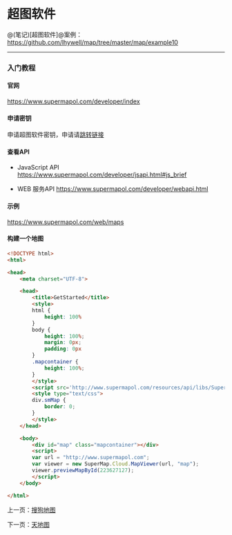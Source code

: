 超图软件
====================

@(笔记)[超图软件]@案例：https://github.com/lhywell/map/tree/master/map/example10

-------------------

### 入门教程

#### 官网
https://www.supermapol.com/developer/index

#### 申请密钥
申请超图软件密钥，申请请[跳转链接](https://www.supermapol.com/web/mycontent/keys)

#### 查看API
- JavaScript API
https://www.supermapol.com/developer/jsapi.html#js_brief

- WEB 服务API
https://www.supermapol.com/developer/webapi.html

#### 示例
https://www.supermapol.com/web/maps

#### 构建一个地图

```html
<!DOCTYPE html>
<html>

<head>
    <meta charset="UTF-8">

    <head>
        <title>GetStarted</title>
        <style>
        html {
            height: 100%
        }
        body {
            height: 100%;
            margin: 0px;
            padding: 0px
        }
        .mapcontainer {
            height: 100%;
        }
        </style>
        <script src='http://www.supermapol.com/resources/api/libs/SuperMap.Include.js'></script>
        <style type="text/css">
        div.smMap {
            border: 0;
        }
        </style>
    </head>

    <body>
        <div id="map" class="mapcontainer"></div>
        <script>
        var url = "http://www.supermapol.com";
        var viewer = new SuperMap.Cloud.MapViewer(url, "map");
        viewer.previewMapById(223627127);
        </script>
    </body>

</html>
```

上一页：[搜狗地图](https://github.com/lhywell/map/blob/master/map/1.6README.md)

下一页：[天地图](https://github.com/lhywell/map/blob/master/map/1.8README.md)
